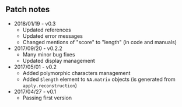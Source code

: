Patch notes
----
* 2018/01/19 - v0.3
  * Updated references
  * Updated error messages
  * Changed mentions of "score" to "length" (in code and manuals)
* 2017/09/20 - v0.2.2
  * Many minor bug fixes
  * Updated display management
* 2017/05/01 - v0.2
  * Added polymorphic characters management
  * Added `$length` element to `NA.matrix` objects (is generated from `apply.reconstruction`)
* 2017/04/27 - v0.1
  * Passing first version
